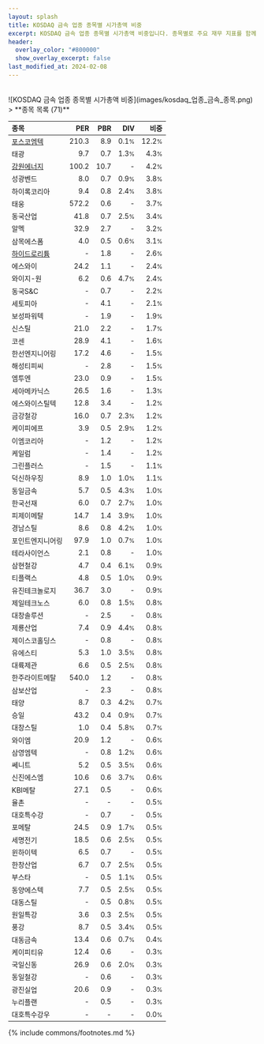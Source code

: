 ```yaml
---
layout: splash
title: KOSDAQ 금속 업종 종목별 시가총액 비중
excerpt: KOSDAQ 금속 업종 종목별 시가총액 비중입니다. 종목별로 주요 재무 지표를 함께 표시합니다.
header:
  overlay_color: "#800000"
  show_overlay_excerpt: false
last_modified_at: 2024-02-08
---
```

<br>
![KOSDAQ 금속 업종 종목별 시가총액 비중](images/kosdaq_업종_금속_종목.png)
<br>
> **종목 목록 (71)**<a id="list"></a>

| **종목** | **PER** | **PBR** | **DIV** | **비중** |
| :------- | ------: | ------: | ------: | -------: |
| [포스코엠텍](/009520/) | 210.3 | 8.9 | 0.1<small>%</small> | 12.2<small>%</small> |
| 태광 | 9.7 | 0.7 | 1.3<small>%</small> | 4.3<small>%</small> |
| [강원에너지](/114190/) | 100.2 | 10.7 | - | 4.2<small>%</small> |
| 성광벤드 | 8.0 | 0.7 | 0.9<small>%</small> | 3.8<small>%</small> |
| 하이록코리아 | 9.4 | 0.8 | 2.4<small>%</small> | 3.8<small>%</small> |
| 태웅 | 572.2 | 0.6 | - | 3.7<small>%</small> |
| 동국산업 | 41.8 | 0.7 | 2.5<small>%</small> | 3.4<small>%</small> |
| 알멕 | 32.9 | 2.7 | - | 3.2<small>%</small> |
| 삼목에스폼 | 4.0 | 0.5 | 0.6<small>%</small> | 3.1<small>%</small> |
| [하이드로리튬](/101670/) | - | 1.8 | - | 2.6<small>%</small> |
| 에스와이 | 24.2 | 1.1 | - | 2.4<small>%</small> |
| 와이지-원 | 6.2 | 0.6 | 4.7<small>%</small> | 2.4<small>%</small> |
| 동국S&C | - | 0.7 | - | 2.2<small>%</small> |
| 세토피아 | - | 4.1 | - | 2.1<small>%</small> |
| 보성파워텍 | - | 1.9 | - | 1.9<small>%</small> |
| 신스틸 | 21.0 | 2.2 | - | 1.7<small>%</small> |
| 코센 | 28.9 | 4.1 | - | 1.6<small>%</small> |
| 한선엔지니어링 | 17.2 | 4.6 | - | 1.5<small>%</small> |
| 해성티피씨 | - | 2.8 | - | 1.5<small>%</small> |
| 엠투엔 | 23.0 | 0.9 | - | 1.5<small>%</small> |
| 세아메카닉스 | 26.5 | 1.6 | - | 1.3<small>%</small> |
| 에스와이스틸텍 | 12.8 | 3.4 | - | 1.2<small>%</small> |
| 금강철강 | 16.0 | 0.7 | 2.3<small>%</small> | 1.2<small>%</small> |
| 케이피에프 | 3.9 | 0.5 | 2.9<small>%</small> | 1.2<small>%</small> |
| 이엠코리아 | - | 1.2 | - | 1.2<small>%</small> |
| 케일럼 | - | 1.4 | - | 1.2<small>%</small> |
| 그린플러스 | - | 1.5 | - | 1.1<small>%</small> |
| 덕신하우징 | 8.9 | 1.0 | 1.0<small>%</small> | 1.1<small>%</small> |
| 동일금속 | 5.7 | 0.5 | 4.3<small>%</small> | 1.0<small>%</small> |
| 한국선재 | 6.0 | 0.7 | 2.7<small>%</small> | 1.0<small>%</small> |
| 피제이메탈 | 14.7 | 1.4 | 3.9<small>%</small> | 1.0<small>%</small> |
| 경남스틸 | 8.6 | 0.8 | 4.2<small>%</small> | 1.0<small>%</small> |
| 포인트엔지니어링 | 97.9 | 1.0 | 0.7<small>%</small> | 1.0<small>%</small> |
| 테라사이언스 | 2.1 | 0.8 | - | 1.0<small>%</small> |
| 삼현철강 | 4.7 | 0.4 | 6.1<small>%</small> | 0.9<small>%</small> |
| 티플랙스 | 4.8 | 0.5 | 1.0<small>%</small> | 0.9<small>%</small> |
| 유진테크놀로지 | 36.7 | 3.0 | - | 0.9<small>%</small> |
| 제일테크노스 | 6.0 | 0.8 | 1.5<small>%</small> | 0.8<small>%</small> |
| 대창솔루션 | - | 2.5 | - | 0.8<small>%</small> |
| 제룡산업 | 7.4 | 0.9 | 4.4<small>%</small> | 0.8<small>%</small> |
| 제이스코홀딩스 | - | 0.8 | - | 0.8<small>%</small> |
| 유에스티 | 5.3 | 1.0 | 3.5<small>%</small> | 0.8<small>%</small> |
| 대륙제관 | 6.6 | 0.5 | 2.5<small>%</small> | 0.8<small>%</small> |
| 한주라이트메탈 | 540.0 | 1.2 | - | 0.8<small>%</small> |
| 삼보산업 | - | 2.3 | - | 0.8<small>%</small> |
| 태양 | 8.7 | 0.3 | 4.2<small>%</small> | 0.7<small>%</small> |
| 승일 | 43.2 | 0.4 | 0.9<small>%</small> | 0.7<small>%</small> |
| 대창스틸 | 1.0 | 0.4 | 5.8<small>%</small> | 0.7<small>%</small> |
| 와이엠 | 20.9 | 1.2 | - | 0.6<small>%</small> |
| 삼영엠텍 | - | 0.8 | 1.2<small>%</small> | 0.6<small>%</small> |
| 쎄니트 | 5.2 | 0.5 | 3.5<small>%</small> | 0.6<small>%</small> |
| 신진에스엠 | 10.6 | 0.6 | 3.7<small>%</small> | 0.6<small>%</small> |
| KBI메탈 | 27.1 | 0.5 | - | 0.6<small>%</small> |
| 율촌 | - | - | - | 0.5<small>%</small> |
| 대호특수강 | - | 0.7 | - | 0.5<small>%</small> |
| 포메탈 | 24.5 | 0.9 | 1.7<small>%</small> | 0.5<small>%</small> |
| 세명전기 | 18.5 | 0.6 | 2.5<small>%</small> | 0.5<small>%</small> |
| 윈하이텍 | 6.5 | 0.7 | - | 0.5<small>%</small> |
| 한창산업 | 6.7 | 0.7 | 2.5<small>%</small> | 0.5<small>%</small> |
| 부스타 | - | 0.5 | 1.1<small>%</small> | 0.5<small>%</small> |
| 동양에스텍 | 7.7 | 0.5 | 2.5<small>%</small> | 0.5<small>%</small> |
| 대동스틸 | - | 0.5 | 0.8<small>%</small> | 0.5<small>%</small> |
| 원일특강 | 3.6 | 0.3 | 2.5<small>%</small> | 0.5<small>%</small> |
| 풍강 | 8.7 | 0.5 | 3.4<small>%</small> | 0.5<small>%</small> |
| 대동금속 | 13.4 | 0.6 | 0.7<small>%</small> | 0.4<small>%</small> |
| 케이피티유 | 12.4 | 0.6 | - | 0.3<small>%</small> |
| 국일신동 | 26.9 | 0.6 | 2.0<small>%</small> | 0.3<small>%</small> |
| 동일철강 | - | 0.6 | - | 0.3<small>%</small> |
| 광진실업 | 20.6 | 0.9 | - | 0.3<small>%</small> |
| 누리플랜 | - | 0.5 | - | 0.3<small>%</small> |
| 대호특수강우 | - | - | - | 0.0<small>%</small> |

{% include commons/footnotes.md %}